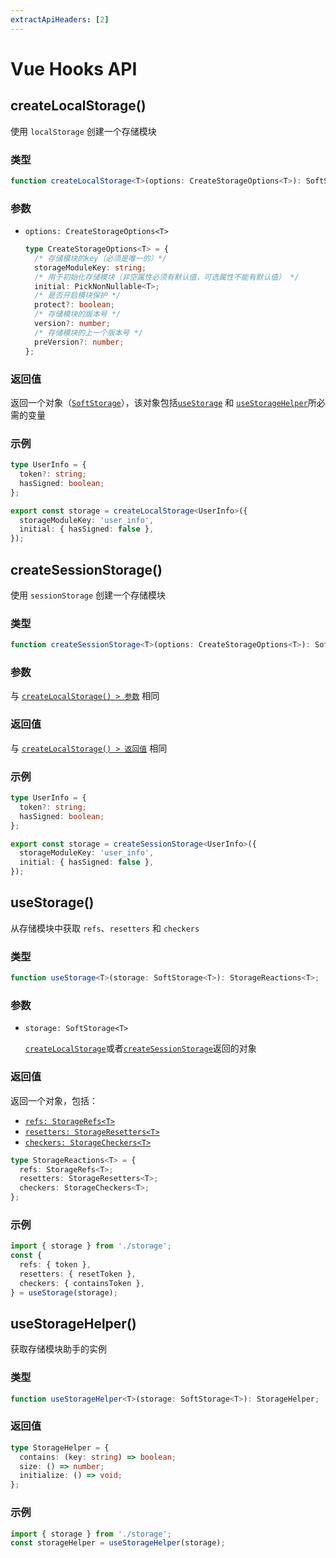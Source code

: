 ```yaml
---
extractApiHeaders: [2]
---
```


# Vue Hooks API

## createLocalStorage()

使用 `localStorage` 创建一个存储模块

### 类型

<CodeScroll>

```ts
function createLocalStorage<T>(options: CreateStorageOptions<T>): SoftStorage<T>;
```

</CodeScroll>

### 参数

- `options: CreateStorageOptions<T>`

  <CodeScroll>

  ```ts
  type CreateStorageOptions<T> = {
    /* 存储模块的key（必须是唯一的）*/
    storageModuleKey: string;
    /* 用于初始化存储模块（非空属性必须有默认值，可选属性不能有默认值） */
    initial: PickNonNullable<T>;
    /* 是否开启模块保护 */
    protect?: boolean;
    /* 存储模块的版本号 */
    version?: number;
    /* 存储模块的上一个版本号 */
    preVersion?: number;
  };
  ```

  </CodeScroll>

### 返回值

返回一个对象（[`SoftStorage`](type-definition/react-hooks.html#softstorage)），该对象包括[`useStorage`](#usestorage) 和 [`useStorageHelper`](#usestoragehelper)所必需的变量

### 示例

<CodeScroll>

```ts
type UserInfo = {
  token?: string;
  hasSigned: boolean;
};

export const storage = createLocalStorage<UserInfo>({
  storageModuleKey: 'user_info',
  initial: { hasSigned: false },
});
```

</CodeScroll>

## createSessionStorage()

使用 `sessionStorage` 创建一个存储模块

### 类型

<CodeScroll>

```ts
function createSessionStorage<T>(options: CreateStorageOptions<T>): SoftStorage<T>;
```

</CodeScroll>

### 参数

与 [`createLocalStorage() > 参数`](#参数) 相同

### 返回值

与 [`createLocalStorage() > 返回值`](#返回值) 相同

### 示例

<CodeScroll>

```ts
type UserInfo = {
  token?: string;
  hasSigned: boolean;
};

export const storage = createSessionStorage<UserInfo>({
  storageModuleKey: 'user_info',
  initial: { hasSigned: false },
});
```

</CodeScroll>

## useStorage()

从存储模块中获取 `refs`、`resetters` 和 `checkers`

### 类型

<CodeScroll>

```ts
function useStorage<T>(storage: SoftStorage<T>): StorageReactions<T>;
```

</CodeScroll>

### 参数

- `storage: SoftStorage<T>`

  [`createLocalStorage`](#createlocalstorage)或者[`createSessionStorage`](#createsessionstorage)返回的对象

### 返回值

返回一个对象，包括：

- [`refs: StorageRefs<T>`](type-definition/vue-hooks.html#storagerefs)
- [`resetters: StorageResetters<T>`](type-definition/vue-hooks.html#storageresetters)
- [`checkers: StorageCheckers<T>`](type-definition/vue-hooks.html#storagecheckers)

<CodeScroll>

```ts
type StorageReactions<T> = {
  refs: StorageRefs<T>;
  resetters: StorageResetters<T>;
  checkers: StorageCheckers<T>;
};
```

</CodeScroll>

### 示例

<CodeScroll>

```ts
import { storage } from './storage';
const {
  refs: { token },
  resetters: { resetToken },
  checkers: { containsToken },
} = useStorage(storage);
```

</CodeScroll>

## useStorageHelper()

获取存储模块助手的实例

### 类型

<CodeScroll>

```ts
function useStorageHelper<T>(storage: SoftStorage<T>): StorageHelper;
```

</CodeScroll>

### 返回值

<CodeScroll>

```ts
type StorageHelper = {
  contains: (key: string) => boolean;
  size: () => number;
  initialize: () => void;
};
```

</CodeScroll>

### 示例

<CodeScroll>

```ts
import { storage } from './storage';
const storageHelper = useStorageHelper(storage);
```

</CodeScroll>
